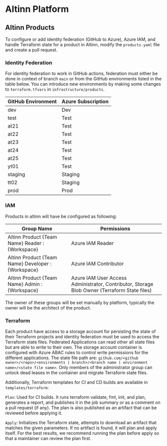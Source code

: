 # Altinn Platform

## Altinn Products
To configure or add identity federation (GitHub to Azure), Azure IAM, and handle Terraform state for a product in Altinn, modify the `products.yaml` file and create a pull request.

### Identity Federation
For identity federation to work in GitHub actions, federation must either be done in context of branch `main` or from the GitHub environments listed in the table below. You can introduce new environments by making some changes to `terraform.tfvars` in `infrastructure/products`.

| GitHub Environment | Azure Subscription |
| - | - |
| dev | Dev |
| test | Test |
| at21 | Test |
| at22 | Test |
| at23 | Test |
| at24 | Test |
| at25 | Test |
| yt01 | Test |
| staging | Staging |
| tt02 | Staging |
| prod | Prod |

### IAM
Products in altinn will have be configured as following:

| Group Name | Permissions |
| - | - |
| Altinn Product {Team Name} Reader : {Workspace} | Azure IAM Reader |
| Altinn Product {Team Name} Developer : {Workspace} | Azure IAM Contributor |
| Altinn Product {Team Name} Admin : {Workspace} | Azure IAM User Access Administrator, Contributor, Storage Blob Owner (Terraform State files) |

The owner of these groups will be set manually by platform, typically the owner will be the architect of the product.

### Terraform
Each product have access to a storage account for persisting the state of their Terraform projects and identity federation must be used to access the Terraform state files. Federated Applications can read other all state files but are able to write to their own. The storage account container is configured with Azure ABAC rules to control write permissions for the different applications. The state file path are: `github.com/<github owner>/<repo>/<environments | branch>/<branch name | environment name>/<state file name>`. Only members of the administrator group can unlock dead leases in the container and migrate Terraform state files.

Additionally, Terraform templates for CI and CD builds are available in `templates/terraform`:

`Plan`: Used for CI builds. It runs terraform validate, fmt, init, and plan, generates a report, and publishes it in the job summary or as a comment on a pull request (if any). The plan is also published as an artifact that can be reviewed before applying it.

`Apply`: Initializes the Terraform state, attempts to download an artifact that matches the given parameters. If no artifact is found, it will plan and apply itself. For the best results, we recommend running the plan before apply so that a maintainer can review the plan first.